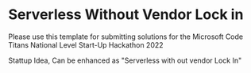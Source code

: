 # Serverless Without Vendor Lock in
Please use this template for submitting solutions for the Microsoft Code Titans National Level Start-Up Hackathon 2022

Stattup Idea, Can be enhanced as "Serverless with out vendor Lock In"

